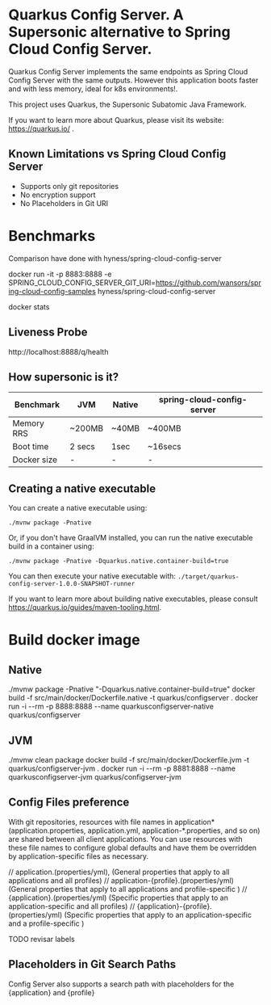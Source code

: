 # Quarkus Config Server. A Supersonic alternative to Spring Cloud Config Server.

Quarkus Config Server implements the same endpoints as Spring Cloud Config Server with the same outputs. However this application boots faster and with less memory, ideal for k8s environments!.

This project uses Quarkus, the Supersonic Subatomic Java Framework.

If you want to learn more about Quarkus, please visit its website: https://quarkus.io/ .

## Known Limitations vs Spring Cloud Config Server
- Supports only git repositories
- No encryption support
- No Placeholders in Git URI

# Benchmarks
Comparison have done with hyness/spring-cloud-config-server

docker run -it -p 8883:8888 -e SPRING_CLOUD_CONFIG_SERVER_GIT_URI=https://github.com/wansors/spring-cloud-config-samples hyness/spring-cloud-config-server


docker stats

## Liveness Probe
http://localhost:8888/q/health


## How supersonic is it?

Benchmark | JVM | Native | spring-cloud-config-server 
--- | --- | --- | --- 
Memory RRS | ~200MB | ~40MB |  ~400MB 
Boot time | 2 secs | 1sec |  ~16secs 
Docker size| - | - | - 



## Creating a native executable

You can create a native executable using: 
```shell script
./mvnw package -Pnative
```

Or, if you don't have GraalVM installed, you can run the native executable build in a container using: 
```shell script
./mvnw package -Pnative -Dquarkus.native.container-build=true
```

You can then execute your native executable with: `./target/quarkus-config-server-1.0.0-SNAPSHOT-runner`

If you want to learn more about building native executables, please consult https://quarkus.io/guides/maven-tooling.html.

# Build docker image

## Native
./mvnw package -Pnative "-Dquarkus.native.container-build=true"
docker build -f src/main/docker/Dockerfile.native -t quarkus/configserver .
docker run -i --rm -p 8888:8888  --name quarkusconfigserver-native quarkus/configserver

## JVM
./mvnw clean package
docker build -f src/main/docker/Dockerfile.jvm -t quarkus/configserver-jvm .
docker run -i --rm -p 8881:8888 --name quarkusconfigserver-jvm quarkus/configserver-jvm



## Config Files preference

With git repositories, resources with file names in application* (application.properties, application.yml, application-*.properties, and so on) are shared between all client applications. You can use resources with these file names to configure global defaults and have them be overridden by application-specific files as necessary.

// application.(properties/yml), (General properties that apply to all applications and all profiles)
// application-{profile}.(properties/yml) (General properties that apply to all applications and profile-specific )
// {application}.(properties/yml) (Specific properties that apply to an  application-specific and all profiles)
// {application}-{profile}.(properties/yml) (Specific properties that apply to an application-specific  and a profile-specific )

TODO revisar labels





## Placeholders in Git Search Paths
Config Server also supports a search path with placeholders for the {application} and {profile}